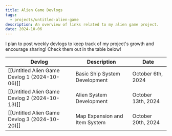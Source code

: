 ```yaml
---
title: Alien Game Devlogs
tags:
  - projects/untitled-alien-game
description: An overview of links related to my alien game project.
date: 2024-10-06
---
```

I plan to post weekly devlogs to keep track of my project's growth and encourage sharing! Check them out in the table below!

| Devlog                                        | Description                   | Date               |
| --------------------------------------------- | ----------------------------- | ------------------ |
| [[Untitled Alien Game Devlog 1 (2024-10-06)]] | Basic Ship System Development | October 6th, 2024  |
| [[Untitled Alien Game Devlog 2 (2024-10-13)]] | Alien System Development      | October 13th, 2024 |
| [[Untitled Alien Game Devlog 3 (2024-10-20)]] | Map Expansion and Item System | October 20th, 2024 |
